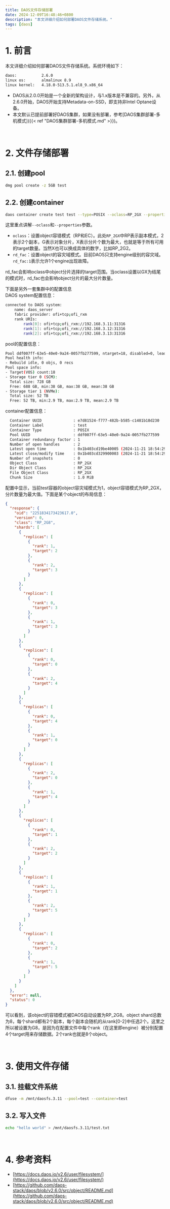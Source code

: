 ```yaml
---
title: DAOS文件存储部署
date: 2024-12-09T16:48:46+0800
description: "本文详细介绍如何部署DAOS文件存储系统。"
tags: [daos]
---
```



# 1. 前言
本文详细介绍如何部署DAOS文件存储系统。系统环境如下：
```bash
daos:           2.6.0
linux os:       almalinux 8.9
linux kernel:   4.18.0-513.5.1.el8_9.x86_64
```
- DAOS从2.0.0开始是一个全新的架构设计，与1.x版本是不兼容的。另外，从2.6.0开始，DAOS开始支持Metadata-on-SSD，即支持非Intel Optane设备。
- 本文默认已提前部署好DAOS集群，如果没有部署，参考[DAOS集群部署-多机模式]({{< ref "DAOS集群部署-多机模式.md" >}})。

&nbsp;
&nbsp;
# 2. 文件存储部署
## 2.1. 创建pool
```bash
dmg pool create -z 5GB test
```
## 2.2. 创建container
```bash
daos container create test test --type=POSIX --oclass=RP_2GX --properties rd_fac:1
```
这里重点讲解`--oclass`和`--properties`参数。
- `oclass`：设置object容错模式（RP和EC）。此处`RP_2GX`中RP表示副本模式，2表示2个副本，G表示对象分片，X表示分片个数为最大，也就是等于所有可用的target数量。当然X也可以换成具体的数字，比如RP_2G2。
- `rd_fac`：设置object的容灾域模式。目前DAOS只支持engine级别的容灾域。`rd_fac:1`表示允许1个engine出现故障。

rd_fac会影响oclass中object分片选择的target范围。当oclass设置以GX为结尾的模式时，rd_fac也会影响object分片的最大分片数量。

下面是另外一套集群中的配置信息  
DAOS system配置信息：
```bash
connected to DAOS system:
	name: daos_server
	fabric provider: ofi+tcp;ofi_rxm
	rank URIs:
		rank[0]: ofi+tcp;ofi_rxm://192.168.3.11:31316
		rank[1]: ofi+tcp;ofi_rxm://192.168.3.12:31316
		rank[2]: ofi+tcp;ofi_rxm://192.168.3.13:31316
```
pool的配置信息：
```bash
Pool ddf007ff-63e5-40e0-9a24-0057fb277599, ntarget=18, disabled=0, leader=1, version=1, state=Ready
Pool health info:
- Rebuild idle, 0 objs, 0 recs
Pool space info:
- Target(VOS) count:18
- Storage tier 0 (SCM):
  Total size: 728 GB
  Free: 688 GB, min:38 GB, max:38 GB, mean:38 GB
- Storage tier 1 (NVMe):
  Total size: 52 TB
  Free: 52 TB, min:2.9 TB, max:2.9 TB, mean:2.9 TB
```
container配置信息：
```bash
  Container UUID              : e7d81524-f777-482b-b585-c1481b18d230                        
  Container Label             : test                                                        
  Container Type              : POSIX                                                       
  Pool UUID                   : ddf007ff-63e5-40e0-9a24-0057fb277599                        
  Container redundancy factor : 1                                                           
  Number of open handles      : 2                                                           
  Latest open time            : 0x1b403cd19be40005 (2024-11-21 18:54:29.280923648 +0800 CST)
  Latest close/modify time    : 0x1b403cd329900003 (2024-11-21 18:54:29.697912832 +0800 CST)
  Number of snapshots         : 0                                                           
  Object Class                : RP_2GX                                                      
  Dir Object Class            : RP_2GX                                                      
  File Object Class           : RP_2GX                                                      
  Chunk Size                  : 1.0 MiB 
```
配置中显示，当前test容器的object容灾域模式为1，object容错模式为RP_2GX，分片数量为最大值。下面是某个object的布局信息：
```json
{
  "response": {
    "oid": "2251834173423617.0",
    "version": 0,
    "class": "RP_2G8",
    "shards": [
      {
        "replicas": [
          {
            "rank": 1,
            "target": 2
          },
          {
            "rank": 2,
            "target": 3
          }
        ]
      },
      {
        "replicas": [
          {
            "rank": 0,
            "target": 3
          },
          {
            "rank": 1,
            "target": 3
          }
        ]
      },
      {
        "replicas": [
          {
            "rank": 0,
            "target": 0
          },
          {
            "rank": 2,
            "target": 4
          }
        ]
      },
      {
        "replicas": [
          {
            "rank": 0,
            "target": 4
          },
          {
            "rank": 1,
            "target": 0
          }
        ]
      },
      {
        "replicas": [
          {
            "rank": 2,
            "target": 0
          },
          {
            "rank": 1,
            "target": 4
          }
        ]
      },
      {
        "replicas": [
          {
            "rank": 0,
            "target": 1
          },
          {
            "rank": 2,
            "target": 2
          }
        ]
      },
      {
        "replicas": [
          {
            "rank": 1,
            "target": 1
          },
          {
            "rank": 2,
            "target": 5
          }
        ]
      },
      {
        "replicas": [
          {
            "rank": 0,
            "target": 2
          },
          {
            "rank": 1,
            "target": 5
          }
        ]
      }
    ]
  },
  "error": null,
  "status": 0
}
```
可以看到，该object的容错模式被DAOS自动设置为RP_2G8。object shard总数为8，每个shard都有2个副本，每个副本会随机的从rank[0-2]中任选2个。这里之所以被设置为G8，是因为在配置文件中每个rank（在这里即engine）被分别配置4个target用来存储数据。2个rank也就是8个object。

&nbsp;
&nbsp;
# 3. 使用文件存储
## 3.1. 挂载文件系统
```bash
dfuse -m /mnt/daosfs.3.11 --pool=test --container=test
```
## 3.2. 写入文件
```bash
echo "hello world" > /mnt/daosfs.3.11/test.txt
```

&nbsp;
&nbsp;

# 4. 参考资料
- [https://docs.daos.io/v2.6/user/filesystem/](https://docs.daos.io/v2.6/user/filesystem/)
- [https://github.com/daos-stack/daos/blob/v2.6.0/src/object/README.md](https://github.com/daos-stack/daos/blob/v2.6.0/src/object/README.md)
